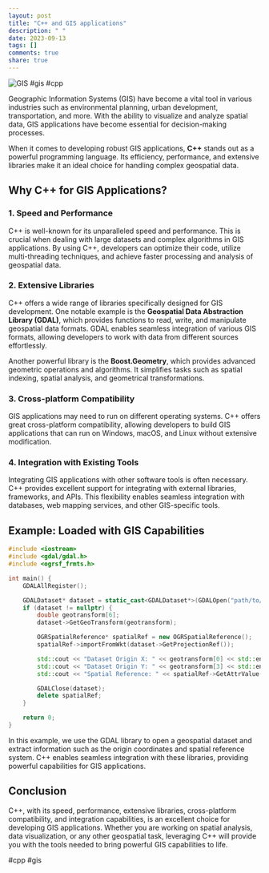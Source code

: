 ```yaml
---
layout: post
title: "C++ and GIS applications"
description: " "
date: 2023-09-13
tags: []
comments: true
share: true
---
```


![GIS](https://example.com/gis.jpg) #gis #cpp

Geographic Information Systems (GIS) have become a vital tool in various industries such as environmental planning, urban development, transportation, and more. With the ability to visualize and analyze spatial data, GIS applications have become essential for decision-making processes.

When it comes to developing robust GIS applications, **C++** stands out as a powerful programming language. Its efficiency, performance, and extensive libraries make it an ideal choice for handling complex geospatial data.

## Why C++ for GIS Applications?

### 1. Speed and Performance

C++ is well-known for its unparalleled speed and performance. This is crucial when dealing with large datasets and complex algorithms in GIS applications. By using C++, developers can optimize their code, utilize multi-threading techniques, and achieve faster processing and analysis of geospatial data.

### 2. Extensive Libraries

C++ offers a wide range of libraries specifically designed for GIS development. One notable example is the **Geospatial Data Abstraction Library (GDAL)**, which provides functions to read, write, and manipulate geospatial data formats. GDAL enables seamless integration of various GIS formats, allowing developers to work with data from different sources effortlessly.

Another powerful library is the **Boost.Geometry**, which provides advanced geometric operations and algorithms. It simplifies tasks such as spatial indexing, spatial analysis, and geometrical transformations.

### 3. Cross-platform Compatibility

GIS applications may need to run on different operating systems. C++ offers great cross-platform compatibility, allowing developers to build GIS applications that can run on Windows, macOS, and Linux without extensive modification.

### 4. Integration with Existing Tools

Integrating GIS applications with other software tools is often necessary. C++ provides excellent support for integrating with external libraries, frameworks, and APIs. This flexibility enables seamless integration with databases, web mapping services, and other GIS-specific tools.

## Example: Loaded with GIS Capabilities

```cpp
#include <iostream>
#include <gdal/gdal.h>
#include <ogrsf_frmts.h>

int main() {
    GDALAllRegister();

    GDALDataset* dataset = static_cast<GDALDataset*>(GDALOpen("path/to/your/dataset.tif", GA_ReadOnly));
    if (dataset != nullptr) {
        double geotransform[6];
        dataset->GetGeoTransform(geotransform);

        OGRSpatialReference* spatialRef = new OGRSpatialReference();
        spatialRef->importFromWkt(dataset->GetProjectionRef());

        std::cout << "Dataset Origin X: " << geotransform[0] << std::endl;
        std::cout << "Dataset Origin Y: " << geotransform[3] << std::endl;
        std::cout << "Spatial Reference: " << spatialRef->GetAttrValue("AUTHORITY", 1) << std::endl;

        GDALClose(dataset);
        delete spatialRef;
    }

    return 0;
}
```

In this example, we use the GDAL library to open a geospatial dataset and extract information such as the origin coordinates and spatial reference system. C++ enables seamless integration with these libraries, providing powerful capabilities for GIS applications.

## Conclusion

C++, with its speed, performance, extensive libraries, cross-platform compatibility, and integration capabilities, is an excellent choice for developing GIS applications. Whether you are working on spatial analysis, data visualization, or any other geospatial task, leveraging C++ will provide you with the tools needed to bring powerful GIS capabilities to life.

#cpp #gis